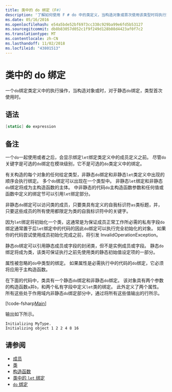 ```yaml
---
title: 类中的 do 绑定 (F#)
description: '了解如何使用 F # do 中的类定义，当构造对象或首次使用该类型时将执行操作的绑定。'
ms.date: 05/16/2016
ms.openlocfilehash: e54a5bde52bf6973cc338c929ba99e6fd5b53127
ms.sourcegitcommit: db8b83057d052c1f9f249d128b08d4423af0f7c2
ms.translationtype: MT
ms.contentlocale: zh-CN
ms.lasthandoff: 11/02/2018
ms.locfileid: "43801513"
---
```

# <a name="do-bindings-in-classes"></a>类中的 do 绑定

一个`do`绑定类定义中的执行操作，当构造对象或时，对于静态`do`绑定，类型首次使用时。

## <a name="syntax"></a>语法

```fsharp
[static] do expression
```

## <a name="remarks"></a>备注

一个`do`一起使用或者之后，会显示绑定`let`绑定类定义中的成员定义之前。 尽管`do`关键字是可选的`do`绑定在模块级别，它不是可选的`do`类定义中的绑定。

有关构造的每个对象的任何给定类型，非静态`do`绑定和非静态`let`类定义中出现的顺序会执行绑定。 多个`do`绑定可以出现在一个类型中。 非静态`let`绑定和非静态`do`绑定将成为主构造函数的主体。 中非静态的代码`do`主构造函数参数和任何值或函数中定义的绑定节可以引用`let`绑定部分。

非静态`do`绑定可以访问类的成员，只要类具有定义的自我标识符`as`类标题，并，只要这些成员的所有使用都限定为类的自我标识符中的关键字。

因为`let`绑定将初始化一个类，这通常是为保证成员正常工作所必需的私有字段`do`绑定通常置于后`let`绑定中的代码的因此`do`绑定可以执行完全初始化的对象。 如果你的代码尝试使用成员初始化完成之前，将引发 InvalidOperationException。

静态`do`绑定可以引用静态成员或字段的封闭类，但不是实例成员或字段。 静态`do`绑定将成为类，该类可保证执行之前先使用类的静态初始值设定项的一部分。

属性被忽略的`do`中类型的绑定。 如果属性是必需执行中的代码的`do`绑定，它必须将应用于主构造函数。

在下面的代码中，类具有一个静态`do`绑定和非静态`do`绑定。 该对象具有两个参数的构造函数`a`并`b`，和两个私有字段中定义`let`类的绑定。 此外定义了两个属性。 所有这些处于作用域内非静态`do`绑定部分中，通过将所有这些值输出的行所示。

[!code-fsharp[Main](../../../../samples/snippets/fsharp/lang-ref-1/snippet3101.fs)]

输出如下所示。

```console
Initializing MyType.
Initializing object 1 2 2 4 8 16
```

## <a name="see-also"></a>请参阅

- [成员](index.md)
- [类](../classes.md)
- [构造函数](constructors.md)
- [类中的 `let` 绑定](let-bindings-in-classes.md)
- [`do` 绑定](../functions/do-Bindings.md)
